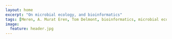 ```yaml
---
layout: home
excerpt: "On microbial ecology, and bioinformatics"
tags: [Meren, A. Murat Eren, Tom Delmont, bioinformatics, microbial ecology, microbiome, pipeline, metagenomics, 16S, oligotyping, minimium entropy decomposition, OTU clustering]
image:
  feature: header.jpg
---
```


